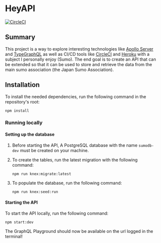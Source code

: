 # HeyAPI
[![CircleCI](https://circleci.com/gh/bakou912/HeyAPI.svg?style=svg)](https://circleci.com/gh/bakou912/HeyAPI)

## Summary
This project is a way to explore interesting technologies like [Apollo Server](https://www.apollographql.com/docs/) and [TypeGraphQL](https://typegraphql.com/) 
as well as CI/CD tools like [CircleCI](https://circleci.com/) and [Heroku](https://dashboard.heroku.com/) with a subject I personally enjoy (Sumo). 
The end goal is to create an API that can be extended so that it can be used to store and retrieve the data from the main sumo association (the Japan Sumo Association).

## Installation
To install the needed dependencies, run the following command in the repository's root:
```
npm install
```

### Running locally
#### Setting up the database
1) Before starting the API, A PostgreSQL database with the name `sumodb-dev` must be created on your machine. 

2) To create the tables, run the latest migration with the following command:
    ```
    npm run knex:migrate:latest
    ```

3) To populate the database, run the following command:
     ```
    npm run knex:seed:run
    ```

#### Starting the API
To start the API locally, run the following command:
```
npm start:dev
```

The GraphQL Playground should now be available on the url logged in the terminal!

